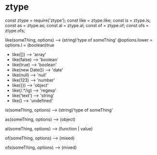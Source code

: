 # ztype

const ztype = require('ztype');
const like = ztype.like;
const is = ztype.is;
const as = ztype.as;
const al = ztype.al;
const of = ztype.of;
const ofs = ztype.ofs;

like(someThing, options) --> (string)'type of someThing'
@options.lower = options.l = (boolean)true
<ul>
	<li>like([]) --> 'array'</li>
	<li>like(false) --> 'boolean'</li>
	<li>like(true) --> 'boolean'</li>
	<li>like(new Date()) --> 'date'</li>
	<li>like(null) --> 'null'</li>
	<li>like(123) --> 'number'</li>
	<li>like({}) --> 'object'</li>
	<li>like(/.*/ig) --> 'regexp'</li>
	<li>like('text') --> 'string'</li>
	<li>like() --> 'undefined'</li>
</ul>

is(someThing, options) --> (string)'type of someThing'

as(someThing, options) --> (object)

al(someThing, options) --> (function | value)

of(someThing, options) --> (mixed)

ofs(someThing, options) --> (mixed)

